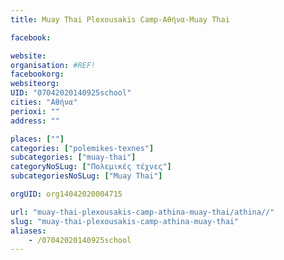 ```yaml
---
title: Muay Thai Plexousakis Camp-Αθήνα-Muay Thai

facebook:

website:
organisation: #REF!
facebookorg:
websiteorg:
UID: "07042020140925school"
cities: "Αθήνα"
perioxi: ""
address: ""

places: [""]
categories: ["polemikes-texnes"]
subcategories: ["muay-thai"]
categoryNoSLug: ["Πολεμικές τέχνες"]
subcategoriesNoSLug: ["Muay Thai"]

orgUID: org14042020004715

url: "muay-thai-plexousakis-camp-athina-muay-thai/athina//"
slug: "muay-thai-plexousakis-camp-athina-muay-thai"
aliases:
    - /07042020140925school
---
```





